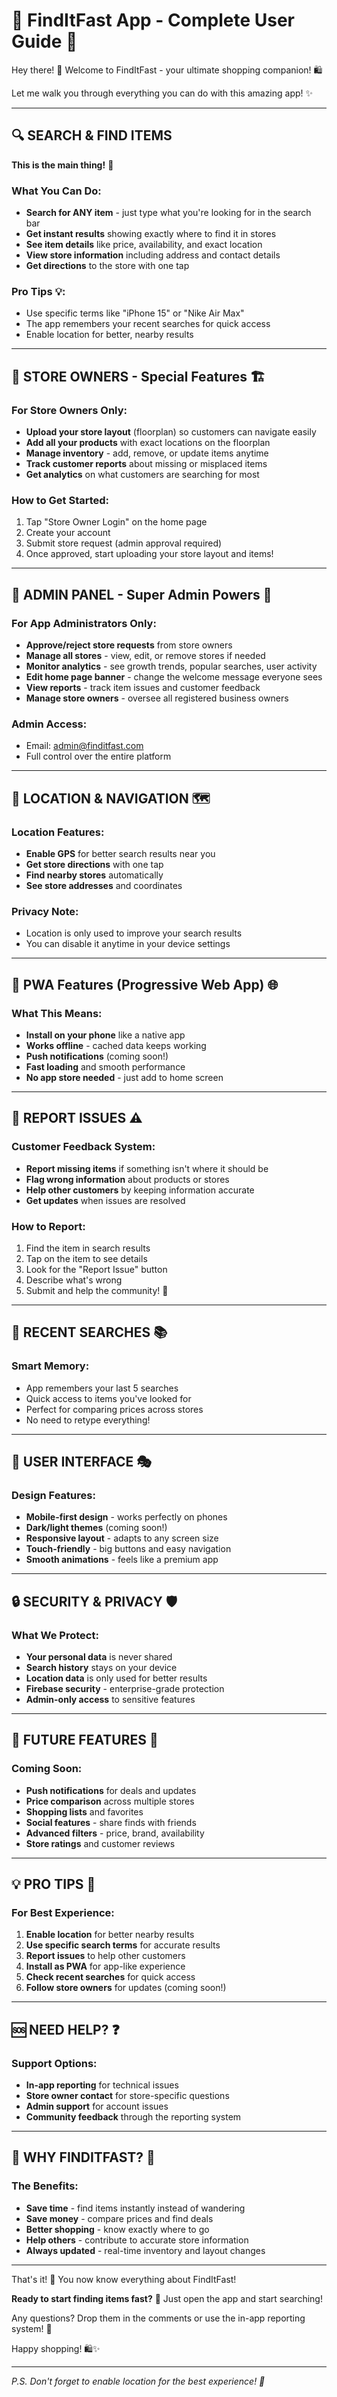 # 🚀 FindItFast App - Complete User Guide 📱

Hey there! 👋 Welcome to FindItFast - your ultimate shopping companion! 🛍️

Let me walk you through everything you can do with this amazing app! ✨

---

## 🔍 **SEARCH & FIND ITEMS** 
**This is the main thing!** 🎯

### What You Can Do:
- **Search for ANY item** - just type what you're looking for in the search bar
- **Get instant results** showing exactly where to find it in stores
- **See item details** like price, availability, and exact location
- **View store information** including address and contact details
- **Get directions** to the store with one tap

### Pro Tips 💡:
- Use specific terms like "iPhone 15" or "Nike Air Max"
- The app remembers your recent searches for quick access
- Enable location for better, nearby results

---

## 🏪 **STORE OWNERS - Special Features** 🏗️

### For Store Owners Only:
- **Upload your store layout** (floorplan) so customers can navigate easily
- **Add all your products** with exact locations on the floorplan
- **Manage inventory** - add, remove, or update items anytime
- **Track customer reports** about missing or misplaced items
- **Get analytics** on what customers are searching for most

### How to Get Started:
1. Tap "Store Owner Login" on the home page
2. Create your account
3. Submit store request (admin approval required)
4. Once approved, start uploading your store layout and items!

---

## 👑 **ADMIN PANEL - Super Admin Powers** 👑

### For App Administrators Only:
- **Approve/reject store requests** from store owners
- **Manage all stores** - view, edit, or remove stores if needed
- **Monitor analytics** - see growth trends, popular searches, user activity
- **Edit home page banner** - change the welcome message everyone sees
- **View reports** - track item issues and customer feedback
- **Manage store owners** - oversee all registered business owners

### Admin Access:
- Email: admin@finditfast.com
- Full control over the entire platform

---

## 📍 **LOCATION & NAVIGATION** 🗺️

### Location Features:
- **Enable GPS** for better search results near you
- **Get store directions** with one tap
- **Find nearby stores** automatically
- **See store addresses** and coordinates

### Privacy Note:
- Location is only used to improve your search results
- You can disable it anytime in your device settings

---

## 📱 **PWA Features (Progressive Web App)** 🌐

### What This Means:
- **Install on your phone** like a native app
- **Works offline** - cached data keeps working
- **Push notifications** (coming soon!)
- **Fast loading** and smooth performance
- **No app store needed** - just add to home screen

---

## 🚨 **REPORT ISSUES** ⚠️

### Customer Feedback System:
- **Report missing items** if something isn't where it should be
- **Flag wrong information** about products or stores
- **Help other customers** by keeping information accurate
- **Get updates** when issues are resolved

### How to Report:
1. Find the item in search results
2. Tap on the item to see details
3. Look for the "Report Issue" button
4. Describe what's wrong
5. Submit and help the community! 🙏

---

## 🔄 **RECENT SEARCHES** 📚

### Smart Memory:
- App remembers your last 5 searches
- Quick access to items you've looked for
- Perfect for comparing prices across stores
- No need to retype everything!

---

## 🎨 **USER INTERFACE** 🎭

### Design Features:
- **Mobile-first design** - works perfectly on phones
- **Dark/light themes** (coming soon!)
- **Responsive layout** - adapts to any screen size
- **Touch-friendly** - big buttons and easy navigation
- **Smooth animations** - feels like a premium app

---

## 🔒 **SECURITY & PRIVACY** 🛡️

### What We Protect:
- **Your personal data** is never shared
- **Search history** stays on your device
- **Location data** is only used for better results
- **Firebase security** - enterprise-grade protection
- **Admin-only access** to sensitive features

---

## 🚀 **FUTURE FEATURES** 🔮

### Coming Soon:
- **Push notifications** for deals and updates
- **Price comparison** across multiple stores
- **Shopping lists** and favorites
- **Social features** - share finds with friends
- **Advanced filters** - price, brand, availability
- **Store ratings** and customer reviews

---

## 💡 **PRO TIPS** 🎯

### For Best Experience:
1. **Enable location** for better nearby results
2. **Use specific search terms** for accurate results
3. **Report issues** to help other customers
4. **Install as PWA** for app-like experience
5. **Check recent searches** for quick access
6. **Follow store owners** for updates (coming soon!)

---

## 🆘 **NEED HELP?** ❓

### Support Options:
- **In-app reporting** for technical issues
- **Store owner contact** for store-specific questions
- **Admin support** for account issues
- **Community feedback** through the reporting system

---

## 🎉 **WHY FINDITFAST?** 🌟

### The Benefits:
- **Save time** - find items instantly instead of wandering
- **Save money** - compare prices and find deals
- **Better shopping** - know exactly where to go
- **Help others** - contribute to accurate store information
- **Always updated** - real-time inventory and layout changes

---

That's it! 🎊 You now know everything about FindItFast!

**Ready to start finding items fast?** 🚀 Just open the app and start searching! 

Any questions? Drop them in the comments or use the in-app reporting system! 💬

Happy shopping! 🛍️✨

---

*P.S. Don't forget to enable location for the best experience! 📍*
